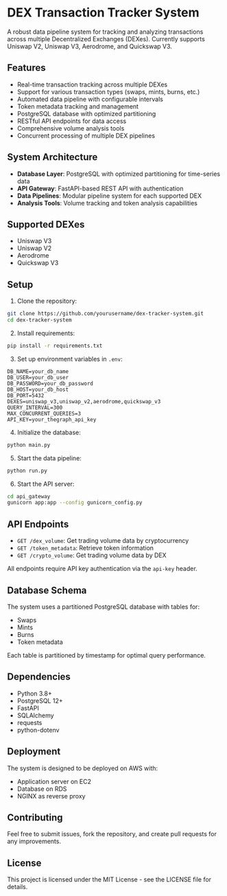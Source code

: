 # DEX Transaction Tracker System

A robust data pipeline system for tracking and analyzing transactions across multiple Decentralized Exchanges (DEXes). Currently supports Uniswap V2, Uniswap V3, Aerodrome, and Quickswap V3.

## Features

- Real-time transaction tracking across multiple DEXes
- Support for various transaction types (swaps, mints, burns, etc.)
- Automated data pipeline with configurable intervals
- Token metadata tracking and management
- PostgreSQL database with optimized partitioning
- RESTful API endpoints for data access
- Comprehensive volume analysis tools
- Concurrent processing of multiple DEX pipelines

## System Architecture

- **Database Layer**: PostgreSQL with optimized partitioning for time-series data
- **API Gateway**: FastAPI-based REST API with authentication
- **Data Pipelines**: Modular pipeline system for each supported DEX
- **Analysis Tools**: Volume tracking and token analysis capabilities

## Supported DEXes

- Uniswap V3
- Uniswap V2
- Aerodrome
- Quickswap V3

## Setup

1. Clone the repository:
```bash
git clone https://github.com/yourusername/dex-tracker-system.git
cd dex-tracker-system
```

2. Install requirements:
```bash
pip install -r requirements.txt
```

3. Set up environment variables in `.env`:
```env
DB_NAME=your_db_name
DB_USER=your_db_user
DB_PASSWORD=your_db_password
DB_HOST=your_db_host
DB_PORT=5432
DEXES=uniswap_v3,uniswap_v2,aerodrome,quickswap_v3
QUERY_INTERVAL=300
MAX_CONCURRENT_QUERIES=3
API_KEY=your_thegraph_api_key
```

4. Initialize the database:
```bash
python main.py
```

5. Start the data pipeline:
```bash
python run.py
```

6. Start the API server:
```bash
cd api_gateway
gunicorn app:app --config gunicorn_config.py
```

## API Endpoints

- `GET /dex_volume`: Get trading volume data by cryptocurrency
- `GET /token_metadata`: Retrieve token information
- `GET /crypto_volume`: Get trading volume data by DEX

All endpoints require API key authentication via the `api-key` header.

## Database Schema

The system uses a partitioned PostgreSQL database with tables for:
- Swaps
- Mints
- Burns
- Token metadata

Each table is partitioned by timestamp for optimal query performance.

## Dependencies

- Python 3.8+
- PostgreSQL 12+
- FastAPI
- SQLAlchemy
- requests
- python-dotenv

## Deployment

The system is designed to be deployed on AWS with:
- Application server on EC2
- Database on RDS
- NGINX as reverse proxy

## Contributing

Feel free to submit issues, fork the repository, and create pull requests for any improvements.

## License

This project is licensed under the MIT License - see the LICENSE file for details.